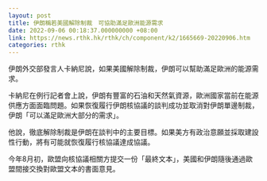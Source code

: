 ```yaml
---
layout: post
title: 伊朗稱若美國解除制裁　可協助滿足歐洲能源需求
date: 2022-09-06 00:18:37.000000000 +08:00
link: https://news.rthk.hk/rthk/ch/component/k2/1665669-20220906.htm
categories: rthk
---
```


伊朗外交部發言人卡納尼說，如果美國解除制裁，伊朗可以幫助滿足歐洲的能源需求。

卡納尼在例行記者會上說，伊朗有豐富的石油和天然氣資源，歐洲國家當前在能源供應方面面臨問題。如果恢復履行伊朗核協議的談判成功並取消對伊朗單邊制裁，伊朗「可以滿足歐洲大部分的需求」。

他說，徹底解除制裁是伊朗在談判中的主要目標。如果美方有政治意願並採取建設性行動，將有可能就恢復履行核協議達成協議。

今年8月初，歐盟向核協議相關方提交一份「最終文本」，美國和伊朗隨後通過歐盟間接交換對歐盟文本的書面意見。
　
